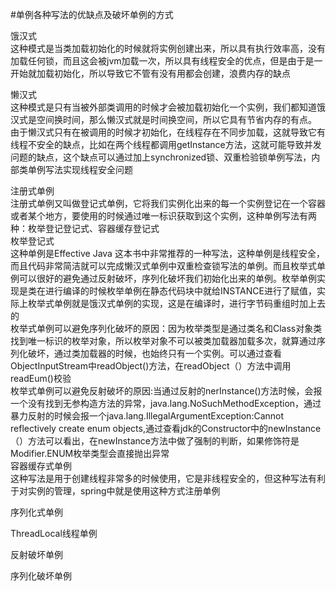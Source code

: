 #单例各种写法的优缺点及破坏单例的方式

饿汉式<br>
 这种模式是当类加载初始化的时候就将实例创建出来，所以具有执行效率高，没有加载任何锁，而且这会被jvm加载一次，所以具有线程安全的优点，但是由于是一开始就加载初始化，所以导致它不管有没有用都会创建，浪费内存的缺点

懒汉式<br>
 这种模式是只有当被外部类调用的时候才会被加载初始化一个实例，我们都知道饿汉式是空间换时间，那么懒汉式就是时间换空间，所以它具有节省内存的有点。
由于懒汉式只有在被调用的时候才初始化，在线程存在不同步加载，这就导致它有线程不安全的缺点，比如在两个线程都调用getInstance方法，这就可能导致并发问题的缺点，这个缺点可以通过加上synchronized锁、双重检验锁单例写法，内部类单例写法实现线程安全问题

注册式单例<br>
 注册式单例又叫做登记式单例，它将我们实例化出来的每一个实例登记在一个容器或者某个地方，要使用的时候通过唯一标识获取到这个实例，这种单例写法有两种：枚举登记登记式、容器缓存登记式<br>
    枚举登记式<br>
        这种单例是Effective Java 这本书中非常推荐的一种写法，这种单例是线程安全，而且代码非常简洁就可以完成懒汉式单例中双重检查锁写法的单例。而且枚举式单例可以很好的避免通过反射破坏，序列化破坏我们初始化出来的单例。枚举单例实现是类在进行编译的时候枚举单例在静态代码块中就给INSTANCE进行了赋值，实际上枚举式单例就是饿汉式单例的实现，这是在编译时，进行字节码重组时加上去的<br>
        枚举式单例可以避免序列化破坏的原因：因为枚举类型是通过类名和Class对象类找到唯一标识的枚举对象，所以枚举对象不可以被类加载器加载多次，就算通过序列化破坏，通过类加载器的时候，也始终只有一个实例。可以通过查看ObjectInputStream中readObject()方法，在readObject（）方法中调用readEum()校验<br>
        枚举式单例可以避免反射破坏的原因:当通过反射的nerInstance()方法时候，会报一个没有找到无参构造方法的异常，java.lang.NoSuchMethodException，通过暴力反射的时候会报一个java.lang.IllegalArgumentException:Cannot reflectively create enum objects,通过查看jdk的Constructor中的newInstance（）方法可以看出，在newInstance方法中做了强制的判断，如果修饰符是Modifier.ENUM枚举类型会直接抛出异常<br>
    容器缓存式单例<br>
        这种写法是用于创建线程非常多的时候使用，它是非线程安全的，但这种写法有利于对实例的管理，spring中就是使用这种方式注册单例<br>
            
序列化式单例

ThreadLocal线程单例

反射破坏单例

序列化破坏单例
